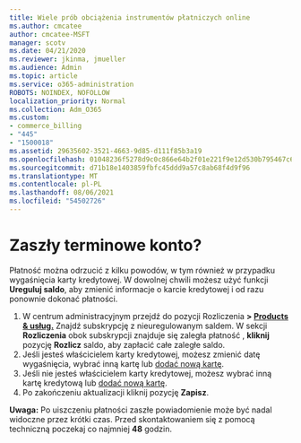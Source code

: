 ```yaml
---
title: Wiele prób obciążenia instrumentów płatniczych online
ms.author: cmcatee
author: cmcatee-MSFT
manager: scotv
ms.date: 04/21/2020
ms.reviewer: jkinma, jmueller
ms.audience: Admin
ms.topic: article
ms.service: o365-administration
ROBOTS: NOINDEX, NOFOLLOW
localization_priority: Normal
ms.collection: Adm_O365
ms.custom:
- commerce_billing
- "445"
- "1500018"
ms.assetid: 29635602-3521-4663-9d85-d111f85b3a19
ms.openlocfilehash: 01048236f5278d9c0c866e64b2f01e221f9e12d530b795467c638387b111d85e
ms.sourcegitcommit: d71b18e1403859fbfc45ddd9a57c8ab68f4d9f96
ms.translationtype: MT
ms.contentlocale: pl-PL
ms.lasthandoff: 08/06/2021
ms.locfileid: "54502726"
---
```

# <a name="past-due-account"></a>Zaszły terminowe konto?

Płatność można odrzucić z kilku powodów, w tym również w przypadku wygaśnięcia karty kredytowej. W dowolnej chwili możesz użyć funkcji **Ureguluj saldo**, aby zmienić informacje o karcie kredytowej i od razu ponownie dokonać płatności.

1. W centrum administracyjnym przejdź do pozycji Rozliczenia **> [Products & usług.](https://go.microsoft.com/fwlink/p/?linkid=842054)**
Znajdź subskrypcję z nieuregulowanym saldem. W sekcji **Rozliczenia** obok subskrypcji znajduje się zaległa płatność , **kliknij** pozycję **Rozlicz** saldo, aby zapłacić całe zaległe saldo.
2. Jeśli jesteś właścicielem karty kredytowej, możesz zmienić datę wygaśnięcia, wybrać inną kartę lub [dodać nową kartę](/microsoft-365/commerce/billing-and-payments/manage-payment-methods).
3. Jeśli nie jesteś właścicielem karty kredytowej, możesz wybrać inną kartę kredytową lub [dodać nową kartę](/microsoft-365/commerce/billing-and-payments/manage-payment-methods).
4. Po zakończeniu aktualizacji kliknij pozycję **Zapisz**.

**Uwaga:** Po uiszczeniu płatności zaszłe powiadomienie może być nadal widoczne przez krótki czas. Przed skontaktowaniem się z pomocą techniczną poczekaj co najmniej **48** godzin.
